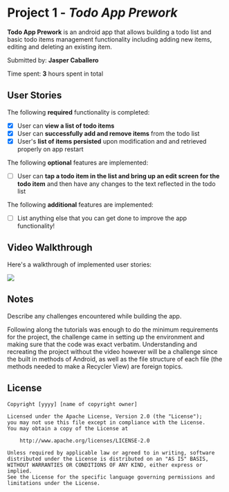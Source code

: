 # Project 1 - *Todo App Prework*

**Todo App Prework** is an android app that allows building a todo list and basic todo items management functionality including adding new items, editing and deleting an existing item.

Submitted by: **Jasper Caballero**

Time spent: **3** hours spent in total

## User Stories

The following **required** functionality is completed:

* [X] User can **view a list of todo items**
* [X] User can **successfully add and remove items** from the todo list
* [X] User's **list of items persisted** upon modification and and retrieved properly on app restart

The following **optional** features are implemented:

* [ ] User can **tap a todo item in the list and bring up an edit screen for the todo item** and then have any changes to the text reflected in the todo list

The following **additional** features are implemented:

* [ ] List anything else that you can get done to improve the app functionality!

## Video Walkthrough

Here's a walkthrough of implemented user stories:

![](https://media.giphy.com/media/VAfrtylq9A6hrbJrEW/giphy.gif)


## Notes

Describe any challenges encountered while building the app.

Following along the tutorials was enough to do the minimum requirements for the project, the challenge came
in setting up the environment and making sure that the code was exact verbatim. Understanding and recreating
the project without the video however will be a challenge since the built in methods of Android, as well as 
the file structure of each file (the methods needed to make a Recycler View) are foreign topics. 

## License

    Copyright [yyyy] [name of copyright owner]

    Licensed under the Apache License, Version 2.0 (the "License");
    you may not use this file except in compliance with the License.
    You may obtain a copy of the License at

        http://www.apache.org/licenses/LICENSE-2.0

    Unless required by applicable law or agreed to in writing, software
    distributed under the License is distributed on an "AS IS" BASIS,
    WITHOUT WARRANTIES OR CONDITIONS OF ANY KIND, either express or implied.
    See the License for the specific language governing permissions and
    limitations under the License.
